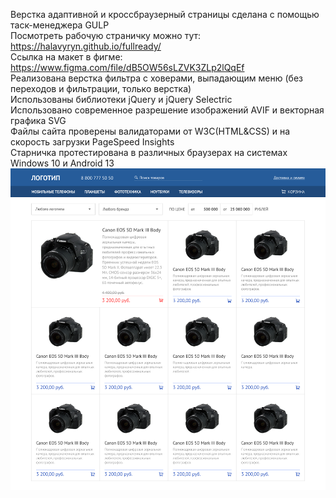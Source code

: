 Верстка адаптивной и  кроссбраузерный страницы сделана с помощью таcк-менеджера GULP <br>
Посмотреть рабочую страничку можно тут: https://halavyryn.github.io/fullready/ <br>
Ссылка на макет в фигме: https://www.figma.com/file/dB5OW56sLZVK3ZLp2lQqEf <br>
Реализована верстка фильтра с ховерами, выпадающим меню (без переходов и фильтрации, только верстка) <br>
Использованы библиотеки jQuery и jQuery Selectric <br>
Использовано современное разрешение изображений AVIF и векторная графика SVG  <br>
Файлы сайта проверены валидаторами от W3C(HTML&CSS) и на скорость загрузки PageSpeed Insights <br> 
Старничка протестирована в различных браузерах на системах Windows 10 и Android 13 <br>
![Image alt](maket_desktop.png)
